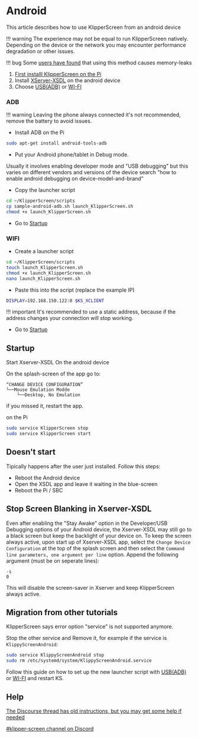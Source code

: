 # Android

This article describes how to use KlipperScreen from an android device

!!! warning
    The experience may not be equal to run KlipperScreen natively.
    Depending on the device or the network you may encounter performance degradation or other issues.

!!! bug
    Some [users have found](https://github.com/KlipperScreen/KlipperScreen/issues/862) that using this method causes memory-leaks

1. [First installl KlipperScreen on the Pi](Installation.md)
2. Install [XServer-XSDL](https://play.google.com/store/apps/details?id=x.org.server) on the android device
3. Choose [USB(ADB)](#adb) or [WI-FI](#wifi)

### ADB

!!! warning
    Leaving the phone always connected it's not recommended, remove the battery to avoid issues.

* Install ADB on the Pi
```bash
sudo apt-get install android-tools-adb
```
* Put your Android phone/tablet in Debug mode.

Usually it involves enabling developer mode and "USB debugging" but this varies on different vendors and versions of the device
search "how to enable android debugging on device-model-and-brand"

* Copy the launcher script

```bash
cd ~/KlipperScreen/scripts
cp sample-android-adb.sh launch_KlipperScreen.sh
chmod +x launch_KlipperScreen.sh
```

* Go to [Startup](#startup)

### WIFI

* Create a launcher script

```bash
cd ~/KlipperScreen/scripts
touch launch_KlipperScreen.sh
chmod +x launch_KlipperScreen.sh
nano launch_KlipperScreen.sh
```

* Paste this into the script (replace the example IP)
```bash
DISPLAY=192.168.150.122:0 $KS_XCLIENT
```

!!! important
    It's recommended to use a static address, because if the address changes your connection will stop working.

* Go to [Startup](#startup)

## Startup

Start Xserver-XSDL On the android device

On the splash-screen of the app go to:
```
“CHANGE DEVICE CONFIGURATION”
└──Mouse Emulation Modde
    └──Desktop, No Emulation
```
if you missed it, restart the app.

on the Pi
```bash
sudo service KlipperScreen stop
sudo service KlipperScreen start
```

## Doesn't start

Tipically happens after the user just installed. Follow this steps:

* Reboot the Android device
* Open the XSDL app and leave it waiting in the blue-screen
* Reboot the Pi / SBC

## Stop Screen Blanking in Xserver-XSDL

Even after enabling the "Stay Awake" option in the Developer/USB Debugging options of your Android device, the Xserver-XSDL may still go to a black screen but keep the backlight of your device on.  To keep the screen always active, upon start up of Xserver-XSDL app, select the `Change Device Configuration` at the top of the splash screen and then select the `Command line parameters, one argument per line` option. Append the following argument (must be on seperate lines):
```
-s
0
```
This will disable the screen-saver in Xserver and keep KlipperScreen always active.

## Migration from other tutorials

KlipperScreen says error option "service" is not supported anymore.

Stop the other service and Remove it, for example if the service is `KlippyScreenAndroid`:

```bash
sudo service KlippyScreenAndroid stop
sudo rm /etc/systemd/system/KlippyScreenAndroid.service
```

Follow this guide on how to set up the new launcher script with [USB(ADB)](#adb) or [WI-FI](#wifi) and restart KS.

## Help

[The Discourse thread has old instructions, but you may get some help if needed](https://klipper.discourse.group/t/how-to-klipperscreen-on-android-smart-phones/1196)

[#klipper-screen channel on Discord](https://discord.klipper3d.org/)

